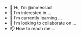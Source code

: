 - 👋 Hi, I’m @mmessad
- 👀 I’m interested in ...
- 🌱 I’m currently learning ...
- 💞️ I’m looking to collaborate on ...
- 📫 How to reach me ...

<!---
mmessad/mmessad is a ✨ special ✨ repository because its `README.md` (this file) appears on your GitHub profile.
You can click the Preview link to take a look at your changes.
--->
